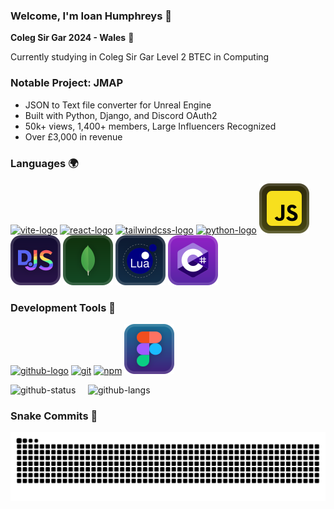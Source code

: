 ### Welcome, I'm Ioan Humphreys 👋

**Coleg Sir Gar 2024 - Wales** 📌

Currently studying in Coleg Sir Gar Level 2 BTEC in Computing

### Notable Project: JMAP

- JSON to Text file converter for Unreal Engine
- Built with Python, Django, and Discord OAuth2
- 50k+ views, 1,400+ members, Large Influencers Recognized
- Over £3,000 in revenue

### Languages 🌍
[![vite-logo](https://github.com/user-attachments/assets/cb9ef3ca-c2d7-45d1-976c-f045436b4e0f)](https://vite.dev/)
[![react-logo](https://github.com/user-attachments/assets/d26fb075-af79-47b8-bf24-031f5d4a1f3f)](https://react.dev/)
[![tailwindcss-logo](https://github.com/user-attachments/assets/4dbcf251-269e-4b88-8b27-4d4e7bff6943)](https://tailwindcss.com/)
[![python-logo](https://github.com/user-attachments/assets/7acdb88e-88b1-4a0e-bc35-a84eae08bd37)](https://www.python.org/)
[![js-logo](https://raw.githubusercontent.com/IoanHumphreys/IoanHumphreys/5a8ca06bb3439fca725aa719c3a281ccc084dea5/assets/js-logo.svg)](https://www.javascript.com/)
[![djs-logo](https://raw.githubusercontent.com/IoanHumphreys/IoanHumphreys/5a8ca06bb3439fca725aa719c3a281ccc084dea5/assets/discordjs-logo.svg)](https://www.javascript.com/)
[![mongodb-logo](https://raw.githubusercontent.com/IoanHumphreys/IoanHumphreys/5a8ca06bb3439fca725aa719c3a281ccc084dea5/assets/mongo.svg)](https://www.mongodb.com/)
[![lua-logo](https://raw.githubusercontent.com/IoanHumphreys/IoanHumphreys/ab1954cb8e8cbe6a9448dce1d4ddda0e99897957/assets/lua-logo.svg)](https://www.lua.org/)
[![c#-logo](https://raw.githubusercontent.com/IoanHumphreys/IoanHumphreys/349b8a20532cc7d7818bb1022254ff077ee1b35b/assets/c%23-logo.svg)]([https://www.lua.org](https://dotnet.microsoft.com/en-us/apps/aspnet/web-apps)/)

### Development Tools 🔨
[![github-logo](https://github.com/user-attachments/assets/53f3314e-1095-4187-ac35-b6a98350403f)](https://github.com/IoanHumphreys/IoanHumphreys)
[<img alt="git" height="40" src="https://cdn.jsdelivr.net/npm/@intergrav/devins-badges@3/assets/compact-minimal/available/git_vector.svg">](https://git-scm.com/)
[<img alt="npm" height="40" src="https://cdn.jsdelivr.net/npm/@intergrav/devins-badges@3/assets/compact-minimal/available/npm_vector.svg">](https://www.npmjs.com/)
[![figma-logo](https://raw.githubusercontent.com/IoanHumphreys/IoanHumphreys/6d39f62804daa4afd835dc5279e26811a458317d/assets/figma-logo.svg)]([https://www.lua.org/](https://figma.com/))

![github-status](https://github-readme-stats.vercel.app/api?username=IoanHumphreys&include_all_commits=true&count_private=true&show_icons=true&theme=github_dark&custom_title=My%20GitHub%20Stats)&nbsp;&nbsp;&nbsp;&nbsp;
![github-langs](https://github-readme-stats.vercel.app/api/top-langs?username=IoanHumphreys&show_icons=true&locale=en&layout=compact&theme=github_dark&custom_title=Languages%20I%20Use)

### Snake Commits 🐍
![snake-repo](https://raw.githubusercontent.com/IoanHumphreys/IoanHumphreys/94db525af4329a1d46bf81dcc745907d45c89575/snake.svg)
